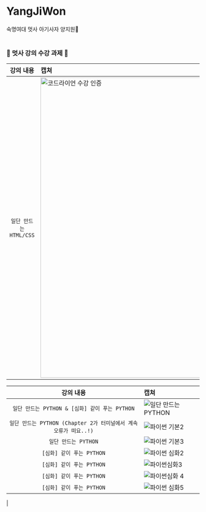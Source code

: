 # YangJiWon
숙명여대 멋사 아기사자 양지원🦁
<br><br>
### 🦁 멋사 강의 수강 과제 🦁

| 강의 내용 | 캡쳐 | 
|:------:|:------|
|`일단 만드는 HTML/CSS`|<img width='782' alt='코드라이언 수강 인증' src= 'https://user-images.githubusercontent.com/101974118/162584563-dd09a91f-6827-4d7f-8302-25ae43535cd4.png'>|

| 강의 내용 | 캡쳐 | 
|:------:|:------|
|`일단 만드는 PYTHON & [심화] 같이 푸는 PYTHON`|![일단 만드는 PYTHON](https://user-images.githubusercontent.com/101974118/167264622-ee386deb-d81b-4bf5-b948-f59deeb2224e.png)|
|`일단 만드는 PYTHON (Chapter 2가 터미널에서 계속 오류가 떠요..!)`|![파이썬 기본2](https://user-images.githubusercontent.com/101974118/167264718-836f4346-16b5-42da-9c65-470ade6f0c5e.png)|
|`일단 만드는 PYTHON`|![파이썬 기본3](https://user-images.githubusercontent.com/101974118/167264728-5f9758e1-9b24-4f08-9184-57b449ebf4bc.png)|
|`[심화] 같이 푸는 PYTHON`|![파이썬 심화2](https://user-images.githubusercontent.com/101974118/167264757-13eb1fc1-616c-4e6a-ac7f-b18f2d0bae37.png)|
|`[심화] 같이 푸는 PYTHON`|![파이썬심화3](https://user-images.githubusercontent.com/101974118/167264771-a10682bb-ed6a-42af-a685-7878e910356a.png)|
|`[심화] 같이 푸는 PYTHON`|![파이썬심화  4](https://user-images.githubusercontent.com/101974118/167264778-f27c5fa7-c0c5-4fac-b083-79ce06feabd7.png)|
|`[심화] 같이 푸는 PYTHON`|![파이썬 심화5](https://user-images.githubusercontent.com/101974118/167264780-0abfbe2b-e479-4186-bb4d-3a0023ce592f.png)
|

